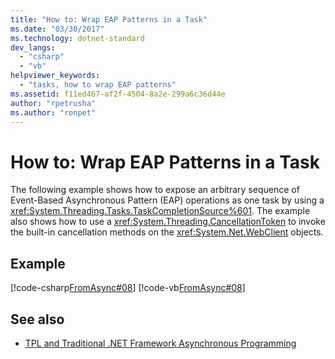 ```yaml
---
title: "How to: Wrap EAP Patterns in a Task"
ms.date: "03/30/2017"
ms.technology: dotnet-standard
dev_langs: 
  - "csharp"
  - "vb"
helpviewer_keywords: 
  - "tasks, how to wrap EAP patterns"
ms.assetid: f11ed467-af2f-4504-8a2e-299a6c36d44e
author: "rpetrusha"
ms.author: "ronpet"
---
```

# How to: Wrap EAP Patterns in a Task
The following example shows how to expose an arbitrary sequence of Event-Based Asynchronous Pattern (EAP) operations as one task by using a <xref:System.Threading.Tasks.TaskCompletionSource%601>. The example also shows how to use a <xref:System.Threading.CancellationToken> to invoke the built-in cancellation methods on the <xref:System.Net.WebClient> objects.  
  
## Example  
 [!code-csharp[FromAsync#08](../../../samples/snippets/csharp/VS_Snippets_Misc/fromasync/cs/fromasync.cs#08)]
 [!code-vb[FromAsync#08](../../../samples/snippets/visualbasic/VS_Snippets_Misc/fromasync/vb/module1.vb#08)]  
  
## See also

- [TPL and Traditional .NET Framework Asynchronous Programming](../../../docs/standard/parallel-programming/tpl-and-traditional-async-programming.md)
